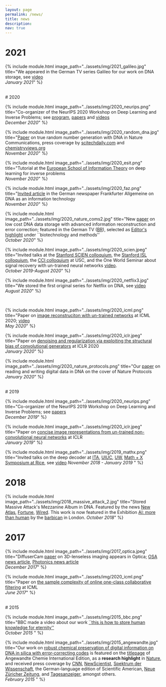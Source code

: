 ```yaml
---
layout: page
permalink: /news/
title: news
description:
nav: true
---
```



# 2021

{% include module.html image_path="../assets/img/2021_galileo.jpg" title="We appeared in the German TV series Galileo for our work on DNA storage, see [video](https://www.youtube.com/watch?v=wdqpvFRwt0I)  
*January 2021*" 
%}  

<br/> 
# 2020

{% include module.html image_path="../assets/img/2020_neurips.png" title="Co-organizer of the NeurIPS 2020 Workshop on Deep Learning and Inverse Problems; see [program](https://deep-inverse.org/), [papers](https://openreview.net/group?id=NeurIPS.cc/2020/Workshop/Deep_Inverse) and [videos](https://slideslive.com/38938080/deep-learning-and-inverse-problems)  
*December 2020*" %}

{% include module.html image_path="../assets/img/2020_random_dna.jpg" title="[Paper](https://www.nature.com/articles/s41467-020-19757-y) on true random number generation with DNA in Nature Communications, press coverage by 
[scitechdaily.com](https://scitechdaily.com/biochemical-random-number-scientists-have-generated-a-huge-true-random-number-using-dna-synthesis/) 
and 
[chemistryviews.org](https://www.chemistryviews.org/details/ezine/11280084/Generating_True_Random_Numbers_Using_DNA_Synthesis.html)  
*November 2020*" %}

{% include module.html image_path="../assets/img/2020_esit.png" title="Tutorial at the [European School of Information Theory](https://www.inue.uni-stuttgart.de/esit2020/) on deep learning for inverse problems  
*November 2020*" %}

{% include module.html image_path="../assets/img/2020_faz.png" title="[Invited article](https://www.faz.net/aktuell/wirtschaft/digitec/speichern-wir-unsere-daten-bald-auf-dna-17053725.html) in the German newspaper Frankfurter Allgemeine on DNA as an information technology  
*November 2020*" %}


{% include module.html image_path="../assets/img/2020_nature_coms2.jpg" title="New [paper](https://www.nature.com/articles/s41467-020-19148-3) on low cost DNA data storage with advanced information reconstruction and error correction; featured in the German TV ([BR](https://www.br.de/mediathek/video/speichermedien-der-zukunft-dna-als-gigantischer-datenspeicher-av:5ff8312f02714f0013f84c71)), selected as [Editor's highlight](https://www.nature.com/collections/idhhgedgig) under ``biotechnology and methods''  
*October 2020*" %}

{% include module.html image_path="../assets/img/2020_scien.jpeg" 
title="Invited talks at the [Stanford SCIEN colloquium](https://talks.stanford.edu/name-of-the-speaker-talk-title/), 
the [Stanford ISL colloquium](https://isl.stanford.edu/colloquium.html), 
the [CCI colloquium](https://cci.usc.edu/index.php/2020/03/02/image-recovery-and-recognition-via-exploiting-the-structural-bias-of-neural-networks/) at USC, and the One World Seminar about signal recovery with un-trained neural networks [video](https://www.youtube.com/watch?v=AvJgmbeupGY&t=506s).  
*October 2019-August 2020*" %}

{% include module.html image_path="../assets/img/2020_netflix3.jpg" title="We stored the first original series for Netflix on DNA, see [video](https://www.youtube.com/watch?v=DMYgjOHgHxc)  
*August 2020*" %}

<br>

{% include module.html image_path="../assets/img/2020_icml.png" title="Paper on [image reconstruciton with un-trained networks](http://proceedings.mlr.press/v119/heckel20a/heckel20a.pdf) at ICML 2020; [video](https://slideslive.de/38928389/compressive-sensing-with-untrained-neural-networks-gradient-descent-finds-a-smooth-approximation?ref=speaker-23469-latest)  
*May 2020*" %}


{% include module.html image_path="../assets/img/2020_iclr.jpeg" title="Paper on [denoising and regularization via exploiting the structural bias of convolutional generators](https://arxiv.org/abs/1910.14634) at ICLR 2020  
*January 2020*" %}


{% include module.html image_path="../assets/img/2020_nature_protocols.png" title="Our [paper](https://www.nature.com/articles/s41596-019-0244-5) on reading and writing digital data in DNA on the cover of Nature Protocols  
*January 2020*" %}

<br/>
# 2019

{% include module.html image_path="../assets/img/2020_neurips.png" title="Co-organizer of the NeurIPS 2019 Workshop on Deep Learning and Inverse Problems; see [papers](https://openreview.net/group?id=NeurIPS.cc/2019/Workshop/Deep_Inverse)  
*December 2019*" %}

{% include module.html image_path="../assets/img/2020_iclr.jpeg" title="Paper on [concise image representations from un-trained non-convolutional neural networks](https://arxiv.org/pdf/1810.03982.pdf) at ICLR  
*January 2019*" %}


{% include module.html image_path="../assets/img/2019_mathx.png" title="Invited talks on the deep decoder at [ITA](https://ita.ucsd.edu/ws/schedule/), [UIUC](https://ece.illinois.edu/), [UW](https://www.cs.washington.edu/research/ml/seminars), [Math + X Symposium at Rice](https://earthscience.rice.edu/mathx2019/), 
see [video](https://www.youtube.com/watch?v=tFjuyZnWygc&t=42s)
*November 2018 - January 2019*
"
%}



# 2018

{% include module.html image_path="../assets/img/2018_massive_attack_2.jpg" title="Stored Massive Attack's Mezzanine Album in DNA. Featured by the news [New Atlas](https://newatlas.com/massive-attack-mezzanine-dna-eth-zurich/54324/), [Fortune](https://fortune.com/2018/04/24/massive-attack-mezzanine-dna/), [Wired](https://www.wired.co.uk/article/massive-attack-mezzanine-dna-album#:~:text=This%20week%2C%20Massive%20Attack%20are,that%20takes%20over%20two%20months.). This work is now featured in the Exhibition [AI: more than human](https://www.barbican.org.uk/hire/exhibition-hire-bie/ai-more-than-human#&gid=1&pid=10) by the [barbican](https://www.barbican.org.uk/) in London.
*October 2018*"
%}



# 2017

{% include module.html image_path="../assets/img/2017_optica.jpeg" title="DiffuserCam [paper](https://www.osapublishing.org/optica/fulltext.cfm?uri=optica-5-1-1&id=380297) on 3D-lenseless imaging appears in Optica; [OSA news article](https://www.osa-opn.org/home/newsroom/2018/january/lensless_3-d_imaging_with_the_diffusercam/),
[Photonics news article](https://www.photonics.com/Articles/Lensless_Camera_Creates_Detailed_3D_Images/a62921)  
*December 2017*"
%}

{% include module.html image_path="../assets/img/2020_icml.png" title="Paper on [the sample complexity of online one-class collaborative filtering](https://arxiv.org/abs/1706.00061) at ICML  
*June 2017*" %}


 
<br>
# 2015

{% include module.html image_path="../assets/img/2015_bbc.png" title="BBC made a video about our work [``this is how to store human knowledge for eternity''](https://www.bbc.com/future/article/20151122-this-is-how-to-store-human-knowledge-for-eternity)  
*October 2015*
"
%}


{% include module.html image_path="../assets/img/2015_angewandte.jpg" title="Our work on [robust chemical preservation of digital information on DNA in silica with error-correcting codes](http://doi.org/10.1002/anie.201411378) 
is featured on the [titlepage](http://onlinelibrary.wiley.com/doi/10.1002/anie.v54.8/issuetoc)
of Angewandte Chemie International Edition, as a **research highlight** in [Nature](http://www.nature.com/nature/journal/v518/n7539/full/518276b.html),
and received press coverage by [CNN](http://edition.cnn.com/2015/02/25/tech/make-create-innovate-fossil-dna-data-storage/),
[NewScientist](http://www.newscientist.com/article/mg22530084.300-glassedin-dna-makes-the-ultimate-time-capsule.html),
[Spektrum der Wissenschaft](http://www.spektrum.de/news/dna-haltbar-fuer-hunderttausende-jahre/1331680?_ga=1.163062708.980465804.1423585574), 
the German-language edition of Scientific American, [Neue Züricher Zeitung](http://www.nzz.ch/wissenschaft/biologie/verkapselte-dna-molekuele-widerstehen-dem-zahn-der-zeit-1.18482668), and
[Tagesanzeiger](http://www.tagesanzeiger.ch/wissen/technik/Datensicherung-bis-in-die-Ewigkeit/story/19253684), amongst others.  
*February 2015*
"
%}
